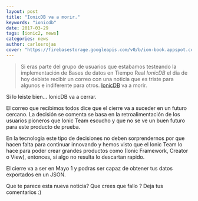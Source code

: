 ```yaml
---
layout: post
title: "IonicDB va a morir."
keywords: "ionicdb"
date: 2017-03-29
tags: [ionic2, news]
categories: news
author: carlosrojas
cover: "https://firebasestorage.googleapis.com/v0/b/ion-book.appspot.com/o/posts%2F2017-03-29-ionicdb-shutdown%2FCaptura%20de%20pantalla%202017-03-29%20a%20las%202.42.20%20p.m..png?alt=media&token=0e8e8c9f-044f-46af-a7af-dd5846f6a3ad"
---
```

> Si eras parte del grupo de usuarios que estabamos testeando la implementación de Bases de datos en Tiempo Real *IonicDB* el dia de hoy debiste recibir un correo con una noticia que es triste para algunos e indiferente para otros. [IonicDB](https://www.ion-book.com/blog/news/IonicDB/) va a morir.

<amp-img width="736" height="214" layout="responsive" src="https://firebasestorage.googleapis.com/v0/b/ion-book.appspot.com/o/posts%2F2017-03-29-ionicdb-shutdown%2FCaptura%20de%20pantalla%202017-03-29%20a%20las%202.42.20%20p.m..png?alt=media&token=0e8e8c9f-044f-46af-a7af-dd5846f6a3ad"></amp-img> 

Si lo leiste bien... IonicDB va a cerrar.

El correo que recibimos todos dice que el cierre va a suceder en un futuro cercano. La decisión se comenta se basa en la retroalimentación de los usuarios pioneros que Ionic Team escucho y que no se ve un buen futuro para este producto de prueba.

En la tecnologia este tipo de decisiones no deben sorprendernos por que hacen falta para continuar innovando y hemos visto que el Ionic Team lo hace para poder crear grandes productos como (Ionic Framework, Creator o View), entonces, si algo no resulta lo descartan rapido.

El cierre va a ser en Mayo 1 y podras ser capaz de obtener tus datos exportados en un JSON.


Que te parece esta nueva noticia? Que crees que fallo ? Deja tus comentarios :)
